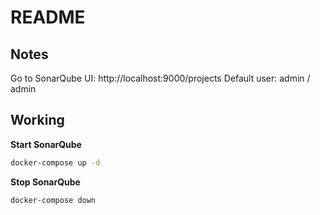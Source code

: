 # README

## Notes

Go to SonarQube UI: http://localhost:9000/projects
Default user: admin / admin 

## Working

**Start SonarQube**
```sh
docker-compose up -d
```

**Stop SonarQube**
```
docker-compose down
```
